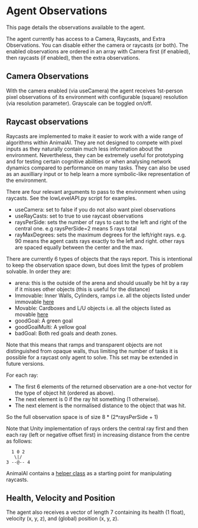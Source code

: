 # Agent Observations

This page details the observations available to the agent.

The agent currently has access to a Camera, Raycasts, and Extra Observations. You can disable either the camera or raycasts (or both). The enabled observations are ordered in an array with Camera first (if enabled), then raycasts (if enabled), then the extra observations.

## Camera Observations

With the camera enabled (via useCamera) the agent receives 1st-person pixel observations of its environment with configurable (square) resolution (via resolution parameter). Grayscale can be toggled on/off. 

## Raycast observations

Raycasts are implemented to make it easier to work with a wide range of algorithms within AnimalAI. They are not designed to compete with pixel inputs as they naturally contain much less information about the environment. Nevertheless, they can be extremely useful for prototyping and for testing certain cognitive abilities or when analysing network dynamics compared to performance on many tasks. They can also be used as an auxilliary input or to help learn a more symbolic-like representation of the environment.

There are four relevant arguments to pass to the environment when using raycasts. See the lowLevelAPI.py script for examples.
* useCamera: set to false if you do not also want pixel observations
* useRayCasts: set to true to use raycast observations
* raysPerSide: sets the number of rays to cast to the left and right of the central one. e.g raysPerSide=2 means 5 rays total
* rayMaxDegrees: sets the maximum degrees for the left/right rays. e.g. 90 means the agent casts rays exactly to the left and right. other rays are spaced equally between the center and the max.

There are currently 6 types of objects that the rays report. This is intentional to keep the observation space down, but does limit the types of problem solvable. In order they are:
* arena: this is the outside of the arena and should usually be hit by a ray if it misses other objects (this is useful for the distance)
* Immovable: Inner Walls, Cylinders, ramps i.e. all the objects listed under immovable [here](definitionsOfObjects.md)
* Movable: Cardboxes and L/U objects i.e. all the objects listed as movable [here](definitionsOfObjects.md)
* goodGoal: A green goal
* goodGoalMulti: A yellow goal
* badGoal: Both red goals and death zones.

Note that this means that ramps and transparent objects are not distinguished from opaque walls, thus limiting the number of tasks it is possible for a raycast only agent to solve. This set may be extended in future versions.

For each ray:
* The first 6 elements of the returned observation are a one-hot vector for the type of object hit (ordered as above).
* The next element is 0 if the ray hit something (1 otherwise).
* The next element is the normalised distance to the object that was hit.

So the full observation space is of size 8 * (2*raysPerSide + 1)

Note that Unity implementation of rays orders the central ray first and then each ray (left or negative offset first) in increasing distance from the centre as follows:

```
  1 0 2
   \|/
3 --@-- 4
```

AnimalAI contains a [helper class](../animalai/envs/raycastparser.py) as a starting point for manipulating raycasts.

## Health, Velocity and Position

The agent also receives a vector of length 7 containing its health (1 float), velocity (x, y, z), and (global) position (x, y, z).
